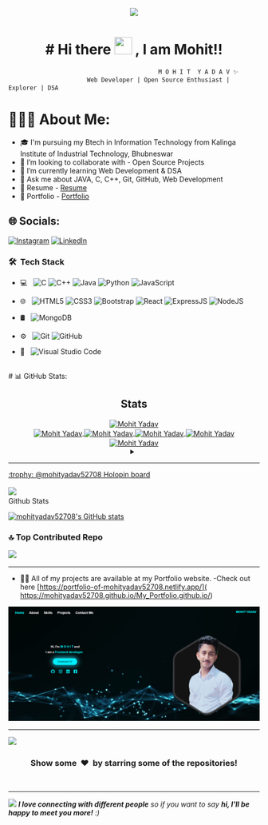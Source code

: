 <p align="center">
  <img src="https://github.com/thompsonemerson/thompsonemerson/raw/master/cover-thompson.png" />
</p>

<h1 align="center"># Hi there <img src="https://media.giphy.com/media/hvRJCLFzcasrR4ia7z/giphy.gif" width="35px" height="35px"> , I am Mohit!!</h1>

                                              M O H I T  Y A D A V ✨
                          Web Developer | Open Source Enthusiast | Explorer | DSA

# 👨🏻‍💻 About Me:
- 🎓 I'm pursuing my Btech in Information Technology from Kalinga Institute of Industrial Technology, Bhubneswar 
- 👯 I’m looking to collaborate with - Open Source Projects
- 🌱 I’m currently learning Web Development & DSA
- 💬 Ask me about JAVA, C, C++, Git, GitHub, Web Development
- 📃 Resume - [Resume](https://drive.google.com/file/d/1ETiH4napzyMdU6Z7hjuLki8qDxQeQjR8/view?usp=drivesdk)
- 💼 Portfolio - [Portfolio](https://mohityadav52708.github.io/My_Portfolio.github.io/)


## 🌐 Socials:
[![Instagram](https://img.shields.io/badge/Instagram-%23E4405F.svg?logo=Instagram&logoColor=white)](https://instagram.com/https://instagram.com/mohit_yadav_7658/) [![LinkedIn](https://img.shields.io/badge/LinkedIn-%230077B5.svg?logo=linkedin&logoColor=white)](https://linkedin.com/in/https://www.linkedin.com/in/mohit-yadav-777782239/) 

<h3> 🛠 &nbsp;Tech Stack</h3>

- 💻 &nbsp;
  ![C](https://img.shields.io/badge/-C-000000?style=for-the-badge&logo=C)
  ![C++](https://img.shields.io/badge/-C++-000000?style=for-the-badge&logo=C%2B%2B&logoColor=00599C)
  ![Java](https://img.shields.io/badge/-Java-000000?style=for-the-badge&logo=Java&logoColor=007396)
  ![Python](https://img.shields.io/badge/-Pyhton-000000?style=for-the-badge&logo=Python)
  ![JavaScript](https://img.shields.io/badge/-JavaScript-000000?style=for-the-badge&logo=javascript)
- 🌐 &nbsp;
  ![HTML5](https://img.shields.io/badge/-HTML5-000000?style=for-the-badge&logo=HTML5) 
  ![CSS3](https://img.shields.io/badge/-CSS3-000000?style=for-the-badge&logo=CSS3)
  ![Bootstrap](https://img.shields.io/badge/-Bootstrap-000000?style=for-the-badge&logo=Bootstrap)
  ![React](https://img.shields.io/badge/-React-000000?style=for-the-badge&logo=React)
  ![ExpressJS](https://img.shields.io/badge/-Express.JS-000000?style=for-the-badge&logo=Express.JS)
  ![NodeJS](https://img.shields.io/badge/-Node.JS-000000?style=for-the-badge&logo=Node.JS)
- 🛢 &nbsp;
  ![MongoDB](https://img.shields.io/badge/-MongoDB-000000?style=for-the-badge&logo=MongoDB)
  
- ⚙️ &nbsp;
  ![Git](https://img.shields.io/badge/-Git-000000?style=for-the-badge&logo=Git)
  ![GitHub](https://img.shields.io/badge/-GitHub-000000?style=for-the-badge&logo=GitHub) 
- 🔧 &nbsp;
  ![Visual Studio Code](https://img.shields.io/badge/-VisualStudioCode-000000?style=for-the-badge&logo=VisualStudioCode)

<br/>
# 📊 GitHub Stats:
<h2 align="center">Stats</h2>
<div align="center">
<a href="https://github.com/mohityadav52708">
<img align="center" src="https://github-readme-streak-stats.herokuapp.com/?user=mohityadav52708&theme=nightowl&hide_border=true&fire=DD2727" height="180em" alt="Mohit Yadav" />
<br/>
<!--   <img width="40%" align="center"  src="https://github-readme-stats.vercel.app/api/top-langs?username=mohityadav52708&color=0e75b6&style=flat&theme=nightowl&hide_border=true" alt="Mohit Yadav" /> -->
<img align="center" src="http://github-profile-summary-cards.vercel.app/api/cards/stats?username=mohityadav52708&theme=2077" height="180em" alt="Mohit Yadav" />
<img align="center" src="http://github-profile-summary-cards.vercel.app/api/cards/most-commit-language?username=mohityadav52708&theme=2077" height="180em" alt="Mohit Yadav" />
<img align="center" src="http://github-profile-summary-cards.vercel.app/api/cards/repos-per-language?username=mohityadav52708&theme=2077" height="180em" alt="Mohit Yadav" />
<img align="center" src="http://github-profile-summary-cards.vercel.app/api/cards/productive-time?username=mohityadav52708&theme=2077" height="180em" alt="Mohit Yadav" />
<img align="center" src="http://github-profile-summary-cards.vercel.app/api/cards/profile-details?username=mohityadav52708&theme=2077" height="180em" alt="Mohit Yadav" />
</div>

<details> <summary align="center"> </samp></summary><b>Note:</b> Most Used languages is only a metric of the languages my public code consists of and doesn't reflect experience or skill level.</details>


---
<summary>:trophy: @mohityadav52708 Holopin board</summary>
  <br/>
  <a href="https://holopin.io/@mohityadav52708">
    <img src="https://holopin.me/mohityadav52708">
  </a>

<summary>Github Stats</summary>

[![mohityadav52708's GitHub stats](https://stats.quine.sh/mohityadav52708/github)](https://stats.quine.sh/mohityadav52708/github)

### 🔝 Top Contributed Repo
![](https://github-contributor-stats.vercel.app/api?username=mohityadav52708&limit=5&theme=dark&combine_all_yearly_contributions=true)




---
- 👨‍💻 All of my projects are available at my Portfolio website.
-Check out here  [https://portfolio-of-mohityadav52708.netlify.app/]( https://mohityadav52708.github.io/My_Portfolio.github.io/)
<img src="https://raw.githubusercontent.com/mohityadav52708/mohityadav52708/master/2023-10-21 (1).png">
<br/>

---
[![](https://visitcount.itsvg.in/api?id=mohityadav52708&icon=0&color=0)](https://visitcount.itsvg.in)
 
<div align="center">
    <h3 align="center">Show some &nbsp;❤️&nbsp; by starring some of the repositories!</h3>
</div>
<br/>

---

<img src="https://media.giphy.com/media/LnQjpWaON8nhr21vNW/giphy.gif" width="60"> <em><b>I love connecting with different people</b> so if you want to say <b>hi, I'll be happy to meet you more!</b> :)</em>
